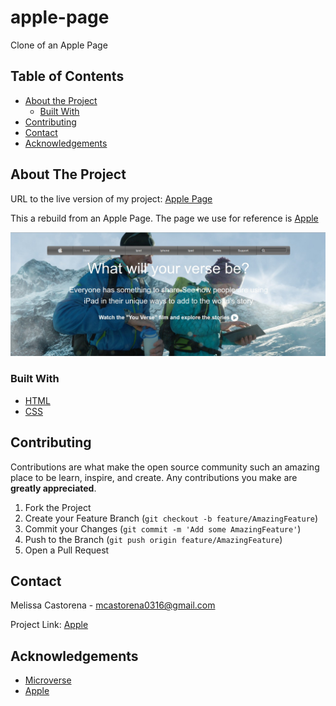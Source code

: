 # apple-page
Clone of an Apple Page

## Table of Contents

* [About the Project](#about-the-project)
  * [Built With](#built-with)
* [Contributing](#contributing)
* [Contact](#contact)
* [Acknowledgements](#acknowledgements)

<!-- ABOUT THE PROJECT -->
## About The Project


URL to the live version of my project: [Apple Page](https://raw.githack.com/mcastorena0316/apple-page/master/index.html)

This a rebuild from an Apple Page. The page we use for reference is [Apple](https://web.archive.org/web/20140301004610/http://www.apple.com/)


<div align="center"><img src="img/apple.jpg"></div>

### Built With

* [HTML](https://github.com/mcastorena0316/apple-page/blob/feature-branch/index.html)
* [CSS](https://github.com/mcastorena0316/apple-page/blob/feature-branch/style.css)

## Contributing

Contributions are what make the open source community such an amazing place to be learn, inspire, and create. Any contributions you make are **greatly appreciated**.

1. Fork the Project
2. Create your Feature Branch (`git checkout -b feature/AmazingFeature`)
3. Commit your Changes (`git commit -m 'Add some AmazingFeature'`)
4. Push to the Branch (`git push origin feature/AmazingFeature`)
5. Open a Pull Request


<!-- CONTACT -->
## Contact

Melissa Castorena - mcastorena0316@gmail.com


Project Link: [Apple](https://github.com/mcastorena0316/apple-page/tree/feature-branch)



<!-- ACKNOWLEDGEMENTS -->
## Acknowledgements

* [Microverse](https://www.microverse.org/)
* [Apple](https://www.apple.com/)









